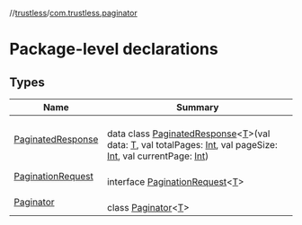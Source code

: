 //[trustless](../../index.md)/[com.trustless.paginator](index.md)

# Package-level declarations

## Types

| Name | Summary |
|---|---|
| [PaginatedResponse](-paginated-response/index.md) | <br>data class [PaginatedResponse](-paginated-response/index.md)&lt;[T](-paginated-response/index.md)&gt;(val data: [T](-paginated-response/index.md), val totalPages: [Int](https://kotlinlang.org/api/latest/jvm/stdlib/kotlin/-int/index.html), val pageSize: [Int](https://kotlinlang.org/api/latest/jvm/stdlib/kotlin/-int/index.html), val currentPage: [Int](https://kotlinlang.org/api/latest/jvm/stdlib/kotlin/-int/index.html)) |
| [PaginationRequest](-pagination-request/index.md) | <br>interface [PaginationRequest](-pagination-request/index.md)&lt;[T](-pagination-request/index.md)&gt; |
| [Paginator](-paginator/index.md) | <br>class [Paginator](-paginator/index.md)&lt;[T](-paginator/index.md)&gt; |
